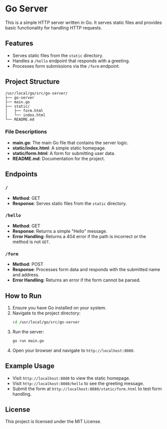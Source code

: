 

# Go Server

This is a simple HTTP server written in Go. It serves static files and provides basic functionality for handling HTTP requests.

## Features

- Serves static files from the `static` directory.
- Handles a `/hello` endpoint that responds with a greeting.
- Processes form submissions via the `/form` endpoint.

## Project Structure

```
/usr/local/go/src/go-server/
├── go-server
├── main.go
├── static/
│   ├── form.html
│   └── index.html
└── README.md
```

### File Descriptions

- **main.go**: The main Go file that contains the server logic.
- **static/index.html**: A simple static homepage.
- **static/form.html**: A form for submitting user data.
- **README.md**: Documentation for the project.

## Endpoints

### `/`
- **Method**: GET
- **Response**: Serves static files from the `static` directory.

### `/hello`
- **Method**: GET
- **Response**: Returns a simple "Hello" message.
- **Error Handling**: Returns a 404 error if the path is incorrect or the method is not `GET`.

### `/form`
- **Method**: POST
- **Response**: Processes form data and responds with the submitted name and address.
- **Error Handling**: Returns an error if the form cannot be parsed.

## How to Run

1. Ensure you have Go installed on your system.
2. Navigate to the project directory:
    ```bash
    cd /usr/local/go/src/go-server
    ```
3. Run the server:
    ```bash
    go run main.go
    ```
4. Open your browser and navigate to `http://localhost:8080`.

## Example Usage

- Visit `http://localhost:8080` to view the static homepage.
- Visit `http://localhost:8080/hello` to see the greeting message.
- Submit the form at `http://localhost:8080/static/form.html` to test form handling.

## License

This project is licensed under the MIT License.

